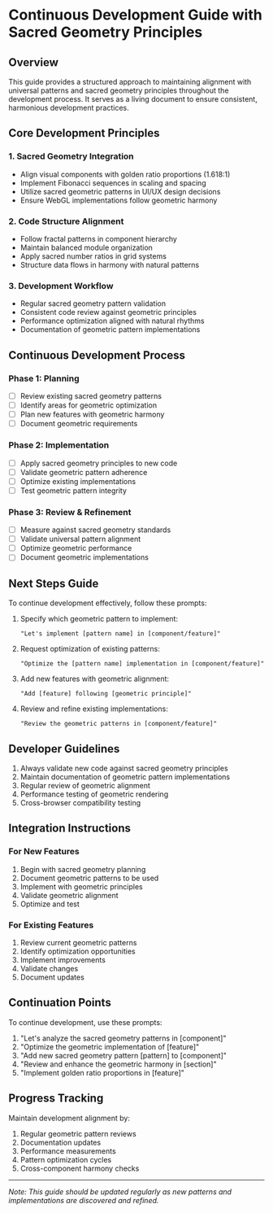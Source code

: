 # Continuous Development Guide with Sacred Geometry Principles

## Overview
This guide provides a structured approach to maintaining alignment with universal patterns and sacred geometry principles throughout the development process. It serves as a living document to ensure consistent, harmonious development practices.

## Core Development Principles

### 1. Sacred Geometry Integration
- Align visual components with golden ratio proportions (1.618:1)
- Implement Fibonacci sequences in scaling and spacing
- Utilize sacred geometric patterns in UI/UX design decisions
- Ensure WebGL implementations follow geometric harmony

### 2. Code Structure Alignment
- Follow fractal patterns in component hierarchy
- Maintain balanced module organization
- Apply sacred number ratios in grid systems
- Structure data flows in harmony with natural patterns

### 3. Development Workflow
- Regular sacred geometry pattern validation
- Consistent code review against geometric principles
- Performance optimization aligned with natural rhythms
- Documentation of geometric pattern implementations

## Continuous Development Process

### Phase 1: Planning
- [ ] Review existing sacred geometry patterns
- [ ] Identify areas for geometric optimization
- [ ] Plan new features with geometric harmony
- [ ] Document geometric requirements

### Phase 2: Implementation
- [ ] Apply sacred geometry principles to new code
- [ ] Validate geometric pattern adherence
- [ ] Optimize existing implementations
- [ ] Test geometric pattern integrity

### Phase 3: Review & Refinement
- [ ] Measure against sacred geometry standards
- [ ] Validate universal pattern alignment
- [ ] Optimize geometric performance
- [ ] Document geometric implementations

## Next Steps Guide

To continue development effectively, follow these prompts:

1. Specify which geometric pattern to implement:
   ```
   "Let's implement [pattern name] in [component/feature]"
   ```

2. Request optimization of existing patterns:
   ```
   "Optimize the [pattern name] implementation in [component/feature]"
   ```

3. Add new features with geometric alignment:
   ```
   "Add [feature] following [geometric principle]"
   ```

4. Review and refine existing implementations:
   ```
   "Review the geometric patterns in [component/feature]"
   ```

## Developer Guidelines

1. Always validate new code against sacred geometry principles
2. Maintain documentation of geometric pattern implementations
3. Regular review of geometric alignment
4. Performance testing of geometric rendering
5. Cross-browser compatibility testing

## Integration Instructions

### For New Features
1. Begin with sacred geometry planning
2. Document geometric patterns to be used
3. Implement with geometric principles
4. Validate geometric alignment
5. Optimize and test

### For Existing Features
1. Review current geometric patterns
2. Identify optimization opportunities
3. Implement improvements
4. Validate changes
5. Document updates

## Continuation Points

To continue development, use these prompts:

1. "Let's analyze the sacred geometry patterns in [component]"
2. "Optimize the geometric implementation of [feature]"
3. "Add new sacred geometry pattern [pattern] to [component]"
4. "Review and enhance the geometric harmony in [section]"
5. "Implement golden ratio proportions in [feature]"

## Progress Tracking

Maintain development alignment by:
1. Regular geometric pattern reviews
2. Documentation updates
3. Performance measurements
4. Pattern optimization cycles
5. Cross-component harmony checks

---

*Note: This guide should be updated regularly as new patterns and implementations are discovered and refined.*
